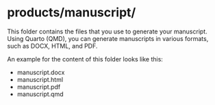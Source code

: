 # products/manuscript/
This folder contains the files that you use to generate your manuscript. Using Quarto (QMD), you can generate manuscripts in various formats, such as DOCX, HTML, and PDF.

An example for the content of this folder looks like this:
- manuscript.docx
- manuscript.html
- manuscript.pdf
- manuscript.qmd
